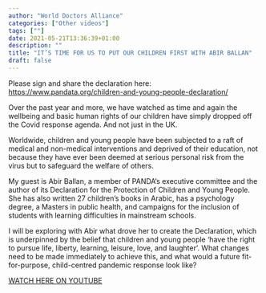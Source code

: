 ```yaml
---
author: "World Doctors Alliance"
categories: ["Other videos"]
tags: [""]
date: 2021-05-21T13:36:39+01:00
description: ""
title: "IT’S TIME FOR US TO PUT OUR CHILDREN FIRST WITH ABIR BALLAN"
draft: false
---
```


Please sign and share the declaration here: https://www.pandata.org/children-and-young-people-declaration/  

Over the past year and more, we have watched as time and again the wellbeing and basic human rights of our children have simply dropped off the Covid response agenda. And not just in the UK.  

Worldwide, children and young people have been subjected to a raft of medical and non-medical interventions and deprived of their education, not because they have ever been deemed at serious personal risk from the virus but to safeguard the welfare of others.   

My guest is Abir Ballan, a member of PANDA’s executive committee and the author of its Declaration for the Protection of Children and Young People. She has also written 27 children’s books in Arabic, has a psychology degree, a Masters in public health, and campaigns for the inclusion of students with learning difficulties in mainstream schools.  

I will be exploring with Abir what drove her to create the Declaration, which is underpinned by the belief that children and young people ‘have the right to pursue life, liberty, learning, leisure, love, and laughter’. What changes need to be made immediately to achieve this, and what would a future fit-for-purpose, child-centred pandemic response look like?    

[WATCH HERE ON YOUTUBE](https://youtu.be/jiETjEzq6m0)